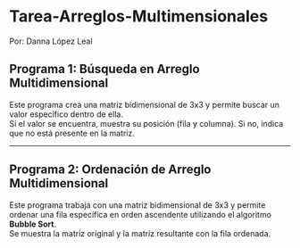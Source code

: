 # Tarea-Arreglos-Multimensionales

Por: Danna López Leal

## Programa 1: Búsqueda en Arreglo Multidimensional
Este programa crea una matriz bidimensional de 3x3 y permite buscar un valor específico dentro de ella.  
Si el valor se encuentra, muestra su posición (fila y columna). Si no, indica que no está presente en la matriz.

---

## Programa 2: Ordenación de Arreglo Multidimensional
Este programa trabaja con una matriz bidimensional de 3x3 y permite ordenar una fila específica en orden ascendente utilizando el algoritmo **Bubble Sort**.  
Se muestra la matriz original y la matriz resultante con la fila ordenada.
